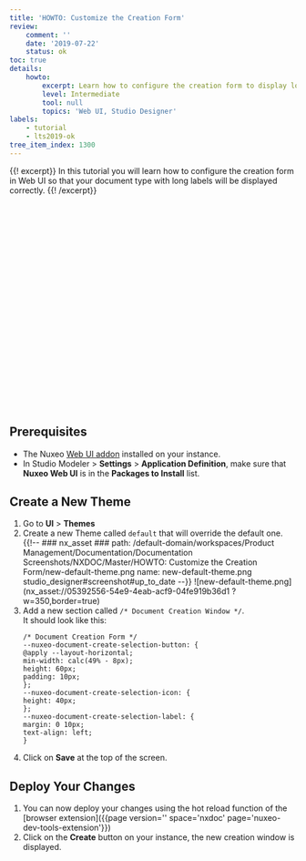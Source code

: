 ```yaml
---
title: 'HOWTO: Customize the Creation Form'
review:
    comment: ''
    date: '2019-07-22'
    status: ok
toc: true
details:
    howto:
        excerpt: Learn how to configure the creation form to display long document type titles
        level: Intermediate
        tool: null
        topics: 'Web UI, Studio Designer'
labels:
    - tutorial
    - lts2019-ok
tree_item_index: 1300
---
```


{{! excerpt}}
In this tutorial you will learn how to configure the creation form in Web UI so that your document type with long labels will be displayed correctly.
{{! /excerpt}}

<script src="https://fast.wistia.com/embed/medias/18sk3v2r7i.jsonp" async></script><script src="https://fast.wistia.com/assets/external/E-v1.js" async></script><div class="wistia_embed wistia_async_18sk3v2r7i" style="height:360px;position:relative;width:640px"><div class="wistia_swatch" style="height:100%;left:0;opacity:0;overflow:hidden;position:absolute;top:0;transition:opacity 200ms;width:100%;"><img src="https://fast.wistia.com/embed/medias/18sk3v2r7i/swatch" style="filter:blur(5px);height:100%;object-fit:contain;width:100%;" alt="" aria-hidden="true" onload="this.parentNode.style.opacity=1;" /></div></div>

## Prerequisites

- The Nuxeo [Web UI addon](https://connect.nuxeo.com/nuxeo/site/marketplace/package/nuxeo-web-ui) installed on your instance.
- In Studio Modeler > **Settings** > **Application Definition**, make sure that **Nuxeo Web UI** is in the **Packages to Install** list.

## Create a New Theme

1. Go to **UI** > **Themes**
1. Create a new Theme called `default` that will override the default one.
    {{!--     ### nx_asset ###
      path: /default-domain/workspaces/Product Management/Documentation/Documentation Screenshots/NXDOC/Master/HOWTO: Customize the Creation Form/new-default-theme.png
      name: new-default-theme.png
      studio_designer#screenshot#up_to_date
    --}}
    ![new-default-theme.png](nx_asset://05392556-54e9-4eab-acf9-04fe919b36d1 ?w=350,border=true)
1. Add a new section called `/* Document Creation Window */`.</br>
    It should look like this:
    ```
    /* Document Creation Form */
    --nuxeo-document-create-selection-button: {
    @apply --layout-horizontal;
    min-width: calc(49% - 8px);
    height: 60px;
    padding: 10px;
    };
    --nuxeo-document-create-selection-icon: {
    height: 40px;
    };
    --nuxeo-document-create-selection-label: {
    margin: 0 10px;
    text-align: left;
    }
    ```
1. Click on **Save** at the top of the screen.

## Deploy Your Changes

1. You can now deploy your changes using the hot reload function of the [browser extension]({{page version='' space='nxdoc' page='nuxeo-dev-tools-extension'}})
1. Click on the **Create** button on your instance, the new creation window is displayed.
